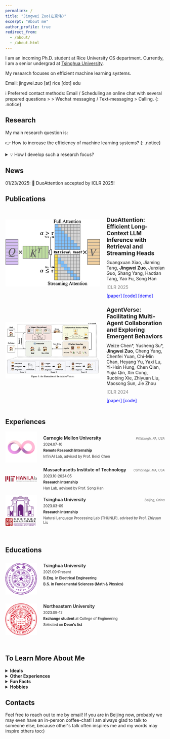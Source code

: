 ```yaml
---
permalink: /
title: "Jingwei Zuo(左京伟)"
excerpt: "About me"
author_profile: true
redirect_from: 
  - /about/
  - /about.html
---
```


I am an incoming Ph.D. student at Rice University CS department. Currently, I am a senior undergrad at [Tsinghua University](https://www.tsinghua.edu.cn/en/).

My research focuses on efficient machine learning systems.

Email: jingwei.zuo [at] rice [dot] edu

ℹ️ Preferred contact methods: Email / Scheduling an online chat with several prepared questions > > Wechat messaging / Text-messaging > Calling.
{: .notice}

Research 
-------

My main research question is:

👉  How to increase the efficiency of machine learning systems?
{: .notice}

<details>
<summary>💡  How I develop such a research focus? </summary>
<div>
Nowadays, modern deep neural networks, represented by large language models (LLMs), have an enormous number of parameters and consume significant amounts of energy. Scaling up the model to achieve superior capabilities is important, whereas keeping the cost down is also important. The energy OpenAI’s ChatGPT uses each year to respond to the users’ requests could power 43,204 U.S. homes for the entire year.<a href="https://www.bestbrokers.com/forex-brokers/ais-power-demand-calculating-chatgpts-electricity-consumption-for-handling-over-78-billion-user-queries-every-year/#:~:text=That%20means%20the%20energy%20ChatGPT%20uses%20each%20year%20to%20handle%20requests%20could%20power%2043%2C204%20U.S.%20homes%20for%20an%20entire%20year">[1]</a> It is an outrageous number, which consolidates my belief that we should make every endeavor to cut down the cost of AI models, thereby making the new technology accessible to everybody and making the earth a greener one.
</div>
</details>


News
-------
01/23/2025: 🎉 DuoAttention accepted by ICLR 2025! 


Publications
-------

<div style="display: flex; align-items: center;">
    <div style="flex-shrink: 0; margin-right: 20px;">
        <img src="../images/duo_thumbnail.jpg" alt="DuoAttention Illustration" style="max-width: 300px;">
    </div>
    <div>
        <h3 style="font-size: 18px; font-weight: bold; margin-bottom: 10px;">
            DuoAttention: Efficient Long-Context LLM Inference with Retrieval and Streaming Heads
        </h3>
        <div style="font-size: 14px; margin-bottom: 10px;">
            Guangxuan Xiao, Jiaming Tang, <b>Jingwei Zuo</b>, Junxian Guo, Shang Yang, Haotian Tang, Yao Fu, Song Han
        </div>
        <div style="font-size: 14px; color: gray;">
            ICLR 2025
        </div>
        <div style="font-size: 14px; margin-top: 10px;">
            <a href="https://arxiv.org/abs/2410.10819" style="text-decoration: none; color: blue;">[paper]</a>
            <a href="https://github.com/mit-han-lab/duo-attention" style="text-decoration: none; color: blue;">[code]</a>
            <a href="https://youtu.be/tyTkZOqKt6U" style="text-decoration: none; color: blue;">[demo]</a>
        </div>
    </div>
</div>
<div style="display: flex; align-items: center;">
    <div style="flex-shrink: 0; margin-right: 20px;">
        <img src="../images/agentverse.png" alt="AgentVerse Illustration" style="max-width: 300px;">
    </div>
    <div>
        <h3 style="font-size: 18px; font-weight: bold; margin-bottom: 10px;">
            AgentVerse: Facilitating Multi-Agent Collaboration and Exploring Emergent Behaviors
        </h3>
        <div style="font-size: 14px; margin-bottom: 10px;">
            Weize Chen*, Yusheng Su*, <b>Jingwei Zuo</b>, Cheng Yang, Chenfei Yuan, Chi-Min Chan, Heyang Yu, Yaxi Lu, Yi-Hsin Hung, Chen Qian, Yujia Qin, Xin Cong, Ruobing Xie, Zhiyuan Liu, Maosong Sun, Jie Zhou
        </div>
        <div style="font-size: 14px; color: gray;">
            ICLR 2024
        </div>
        <div style="font-size: 14px; margin-top: 10px;">
            <a href="https://arxiv.org/abs/2308.10848" style="text-decoration: none; color: blue;">[paper]</a>
            <a href="https://github.com/OpenBMB/AgentVerse" style="text-decoration: none; color: blue;">[code]</a>
        </div>
    </div>
</div>
<br>

Experiences
-------

<div style="margin: 1em 0; display: flex; align-items: center;">
    <img src="/images/infini-ai.png" style="width: 100px; margin-right: 20px; flex-shrink: 0;">
    <div style="display: flex; flex-direction: column; gap: 5px; flex-grow: 1;">
        <div style="display: flex; justify-content: space-between; align-items: baseline;">
            <h3 style="margin: 0; font-size: 1.0em; font-weight: 600;">Carnegie Mellon University</h3>
            <span style="font-size: 0.7em; color: #666; font-style: italic;">Pittsburgh, PA, USA</span>
        </div>
        <div style="font-size: 0.8em; margin: 0;">2024.07-10</div>
        <div style="font-size: 0.8em; margin: 0;"><b>Remote Research Internship</b></div>
        <div style="font-size: 0.8em; color: #333; margin: 0;">InfiniAI Lab, advised by Prof. Beidi Chen</div>
    </div>
</div>

<div style="margin: 1em 0; display: flex; align-items: center;">
    <img src="/images/hanlab.png" style="width: 100px; margin-right: 20px; flex-shrink: 0;">
    <div style="display: flex; flex-direction: column; gap: 5px; flex-grow: 1;">
        <div style="display: flex; justify-content: space-between; align-items: baseline;">
            <h3 style="margin: 0; font-size: 1.0em; font-weight: 600;">Massachusetts Institute of Technology</h3>
            <span style="font-size: 0.7em; color: #666; font-style: italic;">Cambridge, MA, USA</span>
        </div>
        <div style="font-size: 0.8em; margin: 0;">2023.10-2024.05</div>
        <div style="font-size: 0.8em; margin: 0;"><b>Research Internship</b></div>
        <div style="font-size: 0.8em; color: #333; margin: 0;">Han Lab, advised by Prof. Song Han</div>
    </div>
</div>

<div style="margin: 1em 0; display: flex; align-items: center;">
    <img src="/images/THUNLP.png" style="width: 100px; margin-right: 20px; flex-shrink: 0;">
    <div style="display: flex; flex-direction: column; gap: 5px; flex-grow: 1;">
        <div style="display: flex; justify-content: space-between; align-items: baseline;">
            <h3 style="margin: 0; font-size: 1.0em; font-weight: 600;">Tsinghua University</h3>
            <span style="font-size: 0.7em; color: #666; font-style: italic;">Beijing, China</span>
        </div>
        <div style="font-size: 0.8em; margin: 0;">2023.03-09</div>
        <div style="font-size: 0.8em; margin: 0;"><b>Research Internship</b></div>
        <div style="font-size: 0.8em; color: #333; margin: 0;">Natural Language Processing Lab (THUNLP), advised by Prof. Zhiyuan Liu</div>
    </div>
</div>
<br>

Educations
-------

<div style="margin: 2em 0; display: flex; align-items: flex-start;">
  <img src="/images/tsinghua.png" style="height: 100px; margin-right: 20px; flex-shrink: 0;">
  <div style="display: flex; flex-direction: column; gap: 5px;">
    <h3 style="margin: 0; font-size: 1.0em; font-weight: 600;">Tsinghua University</h3>
    <div style="font-size: 0.8em; margin: 0;">2021.09-Present</div>
    <div style="font-size: 0.8em; font-weight: 600; margin: 0;">B.Eng. in Electrical Engineering</div>
    <div style="font-size: 0.8em; font-weight: 600; margin: 0;">B.S. in Fundamental Sciences (Math & Physics)</div>
  </div>
</div>

<div style="margin: 1em 0; display: flex; align-items: flex-start;">
  <img src="/images/northeastern.png" style="height: 100px; margin-right: 20px; flex-shrink: 0;">
  <div style="display: flex; flex-direction: column; gap: 5px;">
    <h3 style="margin: 0; font-size: 1.0em; font-weight: 600;">Northeastern University</h3>
    <div style="font-size: 0.8em; margin: 0;">2023.09-12</div>
    <div style="font-size: 0.8em; margin: 0;"><b>Exchange student</b> at College of Engineering</div>
    <div style="font-size: 0.8em; margin: 0;">Selected on <b>Dean's list</b></div>
  </div>
</div>
<br>

To Learn More About Me
-------

<details>
<summary style="font-weight: bold; "> Ideals</summary>
<div>
I would love to witness a world where humans could obtain more convenience, harmony, and happiness. Undeniably, my current research interest is only one minute factor contributing to this grand (and probably quixote) ideal. But the thing is, I would not like my research to go against this prospect at any time and under any circumstance.

I advocate for the open source community.
</div>
</details>

<details>
<summary style="font-weight: bold;"> Other Experiences</summary>
<div>
I went to Northeastern University for a one-semester exchange program in 2023 Fall and had a gorgeous time there!

I love traveling around and have been to Hong Kong, Macao, Japan, Singapore, Australia, the US and of course many places of interest in mainland China.
</div>
</details>

<details>
<summary style="font-weight: bold;"> Fun Facts</summary>
<div>
When I get nervous, I like to scratch my hair😬. So next time you 
see me doing that in a debate, you know you've got me there.
</div>
</details>

<details>
<summary style="font-weight: bold;"> Hobbies</summary>
<div>
I love playing tennis🎾 because smashing the ball just feels great. I also like listening to all kinds of music🎶, ranging from Mandopop (e.g. Jay Chou) to classical music (e.g. Tchaikovski). Sometimes I sing👨‍🎤. I like to travel and explore new places:).
</div>
</details>

Contacts
------

Feel free to reach out to me by email! If you are in Beijing now, probably we may even have an in-person coffee-chat! I am always glad to talk to someone else, because other's talk often inspires me and my words may inspire others too:)